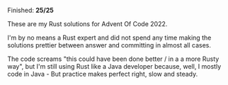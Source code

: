 Finished: **25/25**

These are my Rust solutions for Advent Of Code 2022.

I'm by no means a Rust expert and did not spend any time making the solutions prettier between answer and committing in almost all cases. 

The code screams "this could have been done better / in a a more Rusty way", but I'm still using Rust like a Java developer because, well, I mostly code in Java - But practice makes perfect right, slow and steady.
